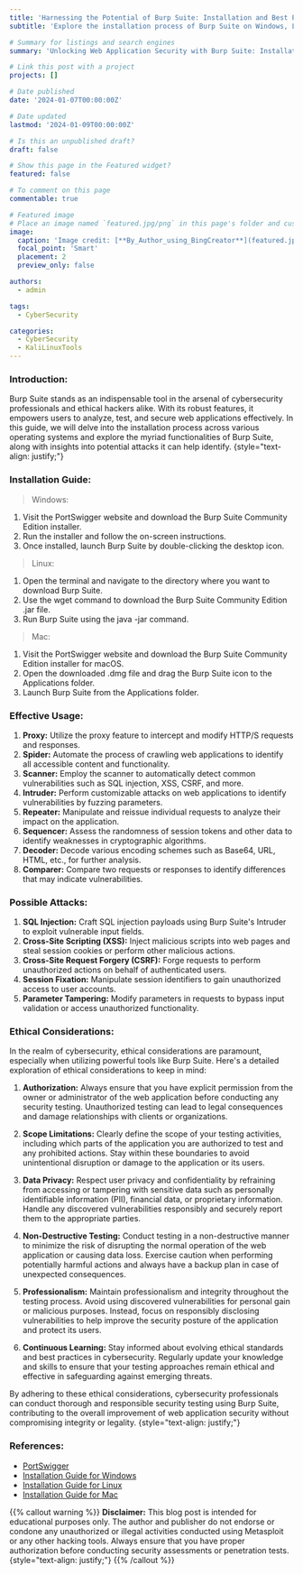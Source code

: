 ```yaml
---
title: 'Harnessing the Potential of Burp Suite: Installation and Best Practices'
subtitle: 'Explore the installation process of Burp Suite on Windows, Linux, and Mac systems. Learn to leverage its robust features like proxy, scanner, and intruder for effective web application testing. Uncover potential vulnerabilities including SQL injection, XSS, and CSRF, and fortify web applications against cyber threats.'

# Summary for listings and search engines
summary: 'Unlocking Web Application Security with Burp Suite: Installation, Usage, and Attack Strategies'

# Link this post with a project
projects: []

# Date published
date: '2024-01-07T00:00:00Z'

# Date updated
lastmod: '2024-01-09T00:00:00Z'

# Is this an unpublished draft?
draft: false

# Show this page in the Featured widget?
featured: false

# To comment on this page
commentable: true

# Featured image
# Place an image named `featured.jpg/png` in this page's folder and customize its options here.
image:
  caption: 'Image credit: [**By_Author_using_BingCreator**](featured.jpg)'
  focal_point: 'Smart'
  placement: 2
  preview_only: false

authors:
  - admin

tags:
  - CyberSecurity

categories:
  - CyberSecurity
  - KaliLinuxTools
---
```



### Introduction:
Burp Suite stands as an indispensable tool in the arsenal of cybersecurity professionals and ethical hackers alike. With its robust features, it empowers users to analyze, test, and secure web applications effectively. In this guide, we will delve into the installation process across various operating systems and explore the myriad functionalities of Burp Suite, along with insights into potential attacks it can help identify.
{style="text-align: justify;"}


### Installation Guide:

> Windows:

1. Visit the PortSwigger website and download the Burp Suite Community Edition installer.
2. Run the installer and follow the on-screen instructions.
3. Once installed, launch Burp Suite by double-clicking the desktop icon.

> Linux:

1. Open the terminal and navigate to the directory where you want to download Burp Suite.
2. Use the wget command to download the Burp Suite Community Edition .jar file.
3. Run Burp Suite using the java -jar <filename> command.

> Mac:

1. Visit the PortSwigger website and download the Burp Suite Community Edition installer for macOS.
2. Open the downloaded .dmg file and drag the Burp Suite icon to the Applications folder.
3. Launch Burp Suite from the Applications folder.

### Effective Usage:

1. **Proxy:** Utilize the proxy feature to intercept and modify HTTP/S requests and responses.
2. **Spider:** Automate the process of crawling web applications to identify all accessible content and functionality.
3. **Scanner:** Employ the scanner to automatically detect common vulnerabilities such as SQL injection, XSS, CSRF, and more.
4. **Intruder:** Perform customizable attacks on web applications to identify vulnerabilities by fuzzing parameters.
5. **Repeater:** Manipulate and reissue individual requests to analyze their impact on the application.
6. **Sequencer:** Assess the randomness of session tokens and other data to identify weaknesses in cryptographic algorithms.
7. **Decoder:** Decode various encoding schemes such as Base64, URL, HTML, etc., for further analysis.
8. **Comparer:** Compare two requests or responses to identify differences that may indicate vulnerabilities.

### Possible Attacks:

1. **SQL Injection:** Craft SQL injection payloads using Burp Suite's Intruder to exploit vulnerable input fields.
2. **Cross-Site Scripting (XSS):** Inject malicious scripts into web pages and steal session cookies or perform other malicious actions.
3. **Cross-Site Request Forgery (CSRF):** Forge requests to perform unauthorized actions on behalf of authenticated users.
4. **Session Fixation:** Manipulate session identifiers to gain unauthorized access to user accounts.
5. **Parameter Tampering:** Modify parameters in requests to bypass input validation or access unauthorized functionality.

### Ethical Considerations:

In the realm of cybersecurity, ethical considerations are paramount, especially when utilizing powerful tools like Burp Suite. Here's a detailed exploration of ethical considerations to keep in mind:

1. **Authorization:** Always ensure that you have explicit permission from the owner or administrator of the web application before conducting any security testing. Unauthorized testing can lead to legal consequences and damage relationships with clients or organizations.

2. **Scope Limitations:** Clearly define the scope of your testing activities, including which parts of the application you are authorized to test and any prohibited actions. Stay within these boundaries to avoid unintentional disruption or damage to the application or its users.

3. **Data Privacy:** Respect user privacy and confidentiality by refraining from accessing or tampering with sensitive data such as personally identifiable information (PII), financial data, or proprietary information. Handle any discovered vulnerabilities responsibly and securely report them to the appropriate parties.

4. **Non-Destructive Testing:** Conduct testing in a non-destructive manner to minimize the risk of disrupting the normal operation of the web application or causing data loss. Exercise caution when performing potentially harmful actions and always have a backup plan in case of unexpected consequences.

5. **Professionalism:** Maintain professionalism and integrity throughout the testing process. Avoid using discovered vulnerabilities for personal gain or malicious purposes. Instead, focus on responsibly disclosing vulnerabilities to help improve the security posture of the application and protect its users.

6. **Continuous Learning:** Stay informed about evolving ethical standards and best practices in cybersecurity. Regularly update your knowledge and skills to ensure that your testing approaches remain ethical and effective in safeguarding against emerging threats.

By adhering to these ethical considerations, cybersecurity professionals can conduct thorough and responsible security testing using Burp Suite, contributing to the overall improvement of web application security without compromising integrity or legality.
{style="text-align: justify;"}

### References:

- [PortSwigger](https://portswigger.net/burp)
- [Installation Guide for Windows](https://portswigger.net/burp/documentation/desktop/getting-started/download-and-install)
- [Installation Guide for Linux](https://portswigger.net/burp/documentation/desktop/getting-started/download-and-install)
- [Installation Guide for Mac](https://portswigger.net/burp/documentation/desktop/getting-started/mac-installer)

{{% callout warning %}}
**Disclaimer:**
This blog post is intended for educational purposes only. The author and publisher do not endorse or condone any unauthorized or illegal activities conducted using Metasploit or any other hacking tools. Always ensure that you have proper authorization before conducting security assessments or penetration tests.
{style="text-align: justify;"}
{{% /callout %}}
